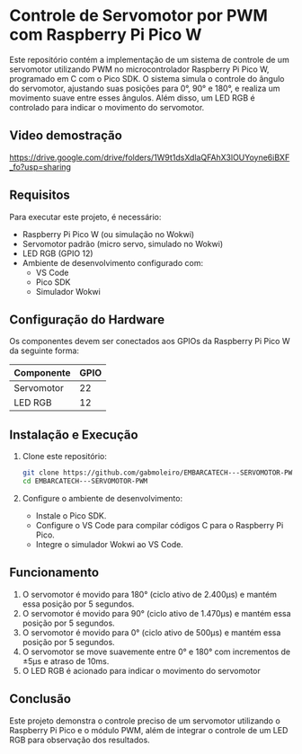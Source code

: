 # Controle de Servomotor por PWM com Raspberry Pi Pico W

Este repositório contém a implementação de um sistema de controle de um servomotor utilizando PWM no microcontrolador Raspberry Pi Pico W, programado em C com o Pico SDK. O sistema simula o controle do ângulo do servomotor, ajustando suas posições para 0°, 90° e 180°, e realiza um movimento suave entre esses ângulos. Além disso, um LED RGB é controlado para indicar o movimento do servomotor.

## Video demostração
https://drive.google.com/drive/folders/1W9t1dsXdlaQFAhX3lOUYoyne6iBXF_fo?usp=sharing

## Requisitos
Para executar este projeto, é necessário:

- Raspberry Pi Pico W (ou simulação no Wokwi)
- Servomotor padrão (micro servo, simulado no Wokwi)
- LED RGB (GPIO 12)
- Ambiente de desenvolvimento configurado com:
  - VS Code
  - Pico SDK
  - Simulador Wokwi

## Configuração do Hardware

Os componentes devem ser conectados aos GPIOs da Raspberry Pi Pico W da seguinte forma:

| Componente  | GPIO |
|-------------|------|
| Servomotor  | 22   |
| LED RGB     | 12   |

## Instalação e Execução

1. Clone este repositório:
   ```sh
   git clone https://github.com/gabmoleiro/EMBARCATECH---SERVOMOTOR-PWM.git
   cd EMBARCATECH---SERVOMOTOR-PWM
   ```

2. Configure o ambiente de desenvolvimento:
   - Instale o Pico SDK.
   - Configure o VS Code para compilar códigos C para o Raspberry Pi Pico.
   - Integre o simulador Wokwi ao VS Code.

## Funcionamento

1. O servomotor é movido para 180° (ciclo ativo de 2.400μs) e mantém essa posição por 5 segundos.
2. O servomotor é movido para 90° (ciclo ativo de 1.470μs) e mantém essa posição por 5 segundos.
3. O servomotor é movido para 0° (ciclo ativo de 500μs) e mantém essa posição por 5 segundos.
4. O servomotor se move suavemente entre 0° e 180° com incrementos de ±5μs e atraso de 10ms.
5. O LED RGB é acionado para indicar o movimento do servomotor

## Conclusão

Este projeto demonstra o controle preciso de um servomotor utilizando o Raspberry Pi Pico e o módulo PWM, além de integrar o controle de um LED RGB para observação dos resultados.
